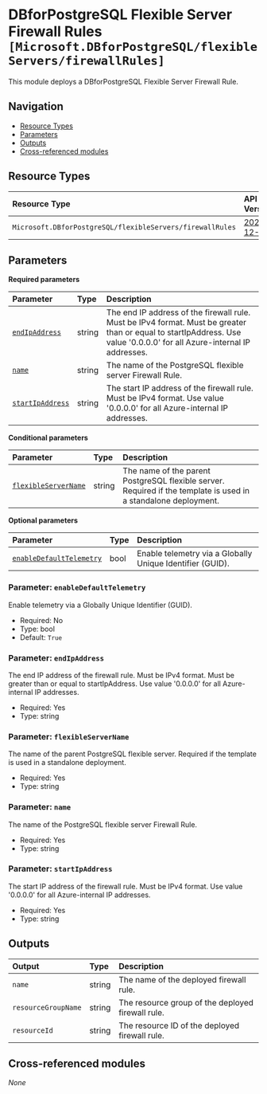 # DBforPostgreSQL Flexible Server Firewall Rules `[Microsoft.DBforPostgreSQL/flexibleServers/firewallRules]`

This module deploys a DBforPostgreSQL Flexible Server Firewall Rule.

## Navigation

- [Resource Types](#Resource-Types)
- [Parameters](#Parameters)
- [Outputs](#Outputs)
- [Cross-referenced modules](#Cross-referenced-modules)

## Resource Types

| Resource Type | API Version |
| :-- | :-- |
| `Microsoft.DBforPostgreSQL/flexibleServers/firewallRules` | [2022-12-01](https://learn.microsoft.com/en-us/azure/templates/Microsoft.DBforPostgreSQL/2022-12-01/flexibleServers/firewallRules) |

## Parameters

**Required parameters**

| Parameter | Type | Description |
| :-- | :-- | :-- |
| [`endIpAddress`](#parameter-endipaddress) | string | The end IP address of the firewall rule. Must be IPv4 format. Must be greater than or equal to startIpAddress. Use value '0.0.0.0' for all Azure-internal IP addresses. |
| [`name`](#parameter-name) | string | The name of the PostgreSQL flexible server Firewall Rule. |
| [`startIpAddress`](#parameter-startipaddress) | string | The start IP address of the firewall rule. Must be IPv4 format. Use value '0.0.0.0' for all Azure-internal IP addresses. |

**Conditional parameters**

| Parameter | Type | Description |
| :-- | :-- | :-- |
| [`flexibleServerName`](#parameter-flexibleservername) | string | The name of the parent PostgreSQL flexible server. Required if the template is used in a standalone deployment. |

**Optional parameters**

| Parameter | Type | Description |
| :-- | :-- | :-- |
| [`enableDefaultTelemetry`](#parameter-enabledefaulttelemetry) | bool | Enable telemetry via a Globally Unique Identifier (GUID). |

### Parameter: `enableDefaultTelemetry`

Enable telemetry via a Globally Unique Identifier (GUID).
- Required: No
- Type: bool
- Default: `True`

### Parameter: `endIpAddress`

The end IP address of the firewall rule. Must be IPv4 format. Must be greater than or equal to startIpAddress. Use value '0.0.0.0' for all Azure-internal IP addresses.
- Required: Yes
- Type: string

### Parameter: `flexibleServerName`

The name of the parent PostgreSQL flexible server. Required if the template is used in a standalone deployment.
- Required: Yes
- Type: string

### Parameter: `name`

The name of the PostgreSQL flexible server Firewall Rule.
- Required: Yes
- Type: string

### Parameter: `startIpAddress`

The start IP address of the firewall rule. Must be IPv4 format. Use value '0.0.0.0' for all Azure-internal IP addresses.
- Required: Yes
- Type: string


## Outputs

| Output | Type | Description |
| :-- | :-- | :-- |
| `name` | string | The name of the deployed firewall rule. |
| `resourceGroupName` | string | The resource group of the deployed firewall rule. |
| `resourceId` | string | The resource ID of the deployed firewall rule. |

## Cross-referenced modules

_None_
